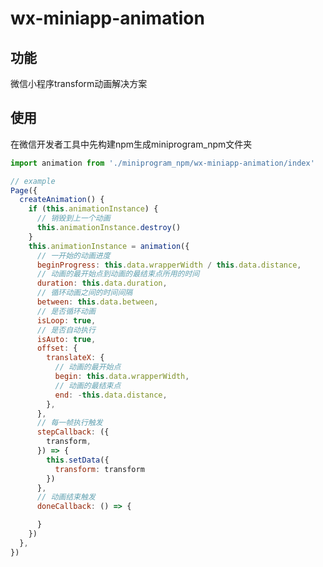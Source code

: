 wx-miniapp-animation
========================================

功能
------------
微信小程序transform动画解决方案


使用
-----------
在微信开发者工具中先构建npm生成miniprogram_npm文件夹
```javascript
import animation from './miniprogram_npm/wx-miniapp-animation/index'

// example
Page({
  createAnimation() {
    if (this.animationInstance) {
      // 销毁到上一个动画
      this.animationInstance.destroy()
    }
    this.animationInstance = animation({
      // 一开始的动画进度
      beginProgress: this.data.wrapperWidth / this.data.distance,
      // 动画的最开始点到动画的最结束点所用的时间
      duration: this.data.duration,
      // 循环动画之间的时间间隔
      between: this.data.between,
      // 是否循环动画
      isLoop: true,
      // 是否自动执行
      isAuto: true,
      offset: {
        translateX: {
          // 动画的最开始点
          begin: this.data.wrapperWidth,
          // 动画的最结束点
          end: -this.data.distance,
        },
      },
      // 每一帧执行触发
      stepCallback: ({
        transform,
      }) => {
        this.setData({
          transform: transform
        })
      },
      // 动画结束触发
      doneCallback: () => {

      }
    })
  },
})
```
